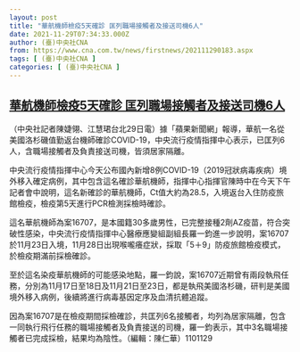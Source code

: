 ```yaml
---
layout: post
title: "華航機師檢疫5天確診 匡列職場接觸者及接送司機6人"
date: 2021-11-29T07:34:33.000Z
author: (臺)中央社CNA
from: https://www.cna.com.tw/news/firstnews/202111290183.aspx
tags: [ (臺)中央社CNA ]
categories: [ (臺)中央社CNA ]
---
```

<!--1638171273000-->
[華航機師檢疫5天確診 匡列職場接觸者及接送司機6人](https://www.cna.com.tw/news/firstnews/202111290183.aspx)
------

<div>
<div></div><div><p>（中央社記者陳婕翎、江慧珺台北29日電）據「蘋果新聞網」報導，華航一名從美國洛杉磯值勤返台機師確診COVID-19，中央流行疫情指揮中心表示，已匡列6人，含職場接觸者及負責接送司機，皆須居家隔離。</p><p>中央流行疫情指揮中心今天公布國內新增8例COVID-19（2019冠狀病毒疾病）境外移入確定病例，其中包含這名確診華航機師，指揮中心指揮官陳時中在今天下午記者會中說明，這名新確診的華航機師，Ct值大約為28.5，入境返台入住防疫旅館檢疫，檢疫第5天進行PCR檢測採檢時確診。</p><p>這名華航機師為案16707，是本國籍30多歲男性，已完整接種2劑AZ疫苗，符合突破性感染，中央流行疫情指揮中心醫療應變組副組長羅一鈞進一步說明，案16707於11月23日入境，11月28日出現喉嚨癢症狀，採取「5＋9」防疫旅館檢疫模式，於檢疫期滿前採檢確診。</p><p>至於這名染疫華航機師的可能感染地點，羅一鈞說，案16707近期曾有兩段執飛任務，分別為11月17日至18日及11月21日至23日，都是執飛美國洛杉磯，研判是美國境外移入病例，後續將進行病毒基因定序及血清抗體追蹤。</p><p>因為案16707是在檢疫期間採檢確診，共匡列6名接觸者，均列為居家隔離，包含一同執行飛行任務的職場接觸者及負責接送的司機，羅一鈞表示，其中3名職場接觸者已完成採檢，結果均為陰性。（編輯：陳仁華）1101129</p></div>
</div>
